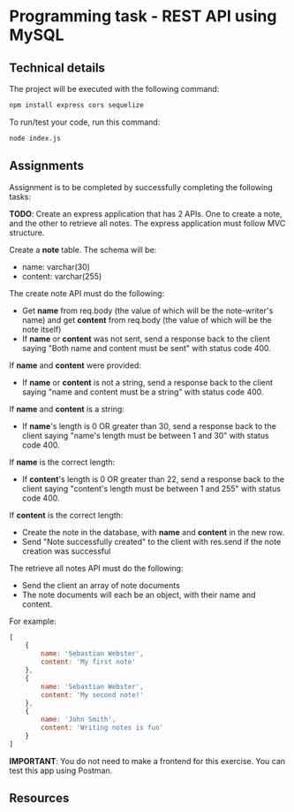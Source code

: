# Programming task - REST API using MySQL

## Technical details

The project will be executed with the following command:

```sh
npm install express cors sequelize
```

To run/test your code, run this command:

```sh
node index.js
```

## Assignments
Assignment is to be completed by successfully completing the following tasks:

**TODO**: Create an express application that has 2 APIs. One to create a note, and the other to retrieve all notes.
The express application must follow MVC structure.

Create a **note** table. The schema will be:
- name: varchar(30)
- content: varchar(255)

The create note API must do the following:
- Get **name** from req.body (the value of which will be the note-writer's name) and get **content** from req.body (the value of which will be the note itself)
- If **name** or **content** was not sent, send a response back to the client saying "Both name and content must be sent" with status code 400.

If **name** and **content** were provided:
- If **name** or **content** is not a string, send a response back to the client saying "name and content must be a string" with status code 400.

If **name** and **content** is a string:
- If **name**'s length is 0 OR greater than 30, send a response back to the client saying "name's length must be between 1 and 30" with status code 400.

If **name** is the correct length:
- If **content**'s length is 0 OR greater than 22, send a response back to the client saying "content's length must be between 1 and 255" with status code 400.

If **content** is the correct length:
- Create the note in the database, with **name** and **content** in the new row.
- Send "Note successfully created" to the client with res.send if the note creation was successful

The retrieve all notes API must do the following:
- Send the client an array of note documents
- The note documents will each be an object, with their name and content.

For example:
```js
[
    {
        name: 'Sebastian Webster',
        content: 'My first note'
    },
    {
        name: 'Sebastian Webster',
        content: 'My second note!'
    },
    {
        name: 'John Smith',
        content: 'Writing notes is fun'
    }
]
```

**IMPORTANT**: You do not need to make a frontend for this exercise. You can test this app using Postman.

## Resources

